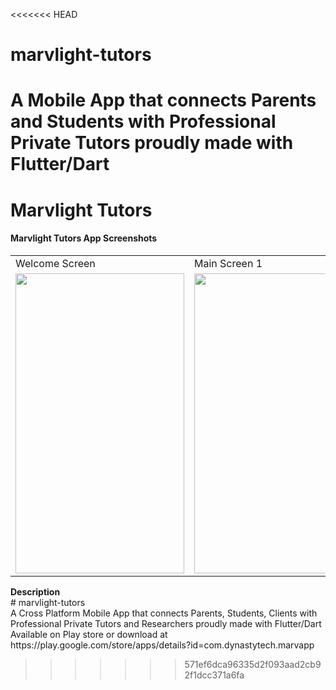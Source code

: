 <<<<<<< HEAD
# marvlight-tutors

A Mobile App that connects Parents and Students with Professional Private Tutors proudly made with Flutter/Dart
=======
# Marvlight Tutors
#### Marvlight Tutors App Screenshots
<table>
  <tr>
    <td>Welcome Screen</td>
     <td>Main Screen 1</td>
     <td>Main Screen 2</td>
  </tr>
  <tr>
    <td><img src="https://user-images.githubusercontent.com/48892912/90362545-c7ad7900-e058-11ea-80a8-269b01fae8b4.png" width=270 height=480></td>
    <td><img src="https://user-images.githubusercontent.com/48892912/90362431-86b56480-e058-11ea-848a-6ec907f362dc.png" width=270 height=480></td>
    <td><img src="https://user-images.githubusercontent.com/48892912/90362438-8b7a1880-e058-11ea-94c4-4379ff9fadf1.png" width=270 height=480></td>
  </tr>
 </table>
<strong>Description</strong><br>
# marvlight-tutors </br>
A Cross Platform Mobile App that connects Parents, Students, Clients with Professional Private Tutors and Researchers proudly made with Flutter/Dart
Available on Play store or download at <br>https://play.google.com/store/apps/details?id=com.dynastytech.marvapp</br>

>>>>>>> 571ef6dca96335d2f093aad2cb92f1dcc371a6fa
